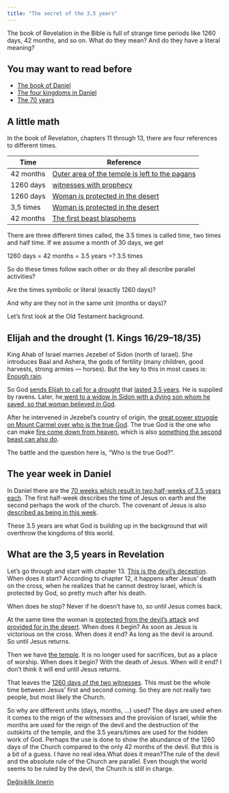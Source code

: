 ```yaml
---
title: "The secret of the 3,5 years"
---
```



The book of Revelation in the Bible is full of strange time periods like 1260 days, 42 months, and so on. What do they mean? And do they have a literal meaning?


## You may want to read before

<a name="c871"></a>
- [The book of Daniel](../../../../bible/daniel/expl/the-book-of-daniel)
- [The four kingdoms in Daniel](../../../../bible/daniel/expl/the-four-kingdoms-in-daniel)
- [The 70 years](../../../../bible/daniel/expl/the-70-year-weeks)



## A little math

<a name="e7f0"></a>
In the book of Revelation, chapters 11 through 13, there are four references to different times.


| Time | Reference |
|------|-----------|
| 42 months | [Outer area of the temple is left to the pagans](https://www.bibleserver.com/NIV/Revelation11%2C2) |
| 1260 days | [witnesses with prophecy](https://www.bibleserver.com/NIV/Revelation11%2C3) |
| 1260 days | [Woman is protected in the desert](https://www.bibleserver.com/NIV/Revelation12%2C6) |
| 3,5 times | [Woman is protected in the desert](https://www.bibleserver.com/NIV/Revelation12%2C14) |
| 42 months | [The first beast blasphems](https://www.bibleserver.com/NIV/Revelation13%2C5) |

There are three different times called, the 3.5 times is called time, two times and half time. If we assume a month of 30 days, we get

1260 days = 42 months = 3.5 years =? 3.5 times

So do these times follow each other or do they all describe parallel activities?

Are the times symbolic or literal (exactly 1260 days)?

And why are they not in the same unit (months or days)?

Let’s first look at the Old Testament background.


## Elijah and the drought (1. Kings 16/29–18/35)

<a name="89d3"></a>
King Ahab of Israel marries Jezebel of Sidon (north of Israel). She introduces Baal and Ashera, the gods of fertility (many children, good harvests, strong armies — horses). But the key to this in most cases is: [Enough rain](https://www.bibleserver.com/NIV/1%20Kings17%3A8).

So God [sends Elijah to call for a drought](https://www.bibleserver.com/NIV/1%20Kings17%3A1) that [lasted 3,5 years](https://www.bibleserver.com/NIV/Luke4%3A25). He is supplied by ravens. Later, he[ went to a widow in Sidon with a dying son whom he saved, so that woman believed in God](https://www.bibleserver.com/NIV/1%20Kings17%3A6-24).

After he intervened in Jezebel’s country of origin, the [great power struggle on Mount Carmel over who is the true God](https://www.bibleserver.com/NIV/1%20Kings18%3A16-46). The true God is the one who can make [fire come down from heaven](https://www.bibleserver.com/NIV/1%20Kings18%3A24), which is also [something the second beast can also do](https://www.bibleserver.com/NIV/Revelation13%3A13).

The battle and the question here is, “Who is the true God?”.


## The year week in Daniel

<a name="96cb"></a>
In Daniel there are the [70 weeks which result in two half-weeks of 3.5 years each](../../../../bible/daniel/expl/the-70-year-weeks). The first half-week describes the time of Jesus on earth and the second perhaps the work of the church. The covenant of Jesus is also [described as being in this week](https://www.bibleserver.com/NIV/Daniel9%3A27).

These 3.5 years are what God is building up in the background that will overthrow the kingdoms of this world.


## What are the 3,5 years in Revelation

<a name="df73"></a>
Let’s go through and start with chapter 13. [This is the devil’s deception](../../../../content/beasts/expl/the-nature-of-the-beast-in-the-book-of-revelation). When does it start? According to chapter 12, it happens after Jesus’ death on the cross, when he realizes that he cannot destroy Israel, which is protected by God, so pretty much after his death.

When does he stop? Never if he doesn’t have to, so until Jesus comes back.



At the same time the woman is [protected from the devil’s attack](https://www.bibleserver.com/NIV/Revelation12%3A6) and [provided for in the desert](https://www.bibleserver.com/NIV/Revelation12%3A14). When does it begin? As soon as Jesus is victorious on the cross. When does it end? As long as the devil is around. So until Jesus returns.



Then we have [the temple](https://www.bibleserver.com/NIV/Revelation11%3A1-2). It is no longer used for sacrifices, but as a place of worship. When does it begin? With the death of Jesus. When will it end? I don’t think it will end until Jesus returns.



That leaves the [1260 days of the two witnesses](https://www.bibleserver.com/NIV/Revelation11%3A3). This must be the whole time between Jesus’ first and second coming. So they are not really two people, but most likely the Church.



So why are different units (days, months, …) used? The days are used when it comes to the reign of the witnesses and the provision of Israel, while the months are used for the reign of the devil and the destruction of the outskirts of the temple, and the 3.5 years/times are used for the hidden work of God. Perhaps the use is done to show the abundance of the 1260 days of the Church compared to the only 42 months of the devil. But this is a bit of a guess. I have no real idea.What does it mean?The rule of the devil and the absolute rule of the Church are parallel. Even though the world seems to be ruled by the devil, the Church is still in charge.


[Değişiklik önerin](https://github.com/revelation-today/revelation-today/blob/main/exampleSite/content/docs/bible/daniel/expl/the-secret-of-the-3-5-years.md)

